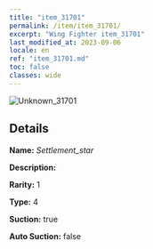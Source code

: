 ```yaml
---
title: "item_31701"
permalink: /item/item_31701/
excerpt: "Wing Fighter item_31701"
last_modified_at: 2023-09-06
locale: en
ref: "item_31701.md"
toc: false
classes: wide
---
```



 ![Unknown_31701](/images/item/Settlement_star_p.png)



## Details

 **Name:** *Settlement_star* 

 **Description:** 

 **Rarity:** 1 

 **Type:** 4 

 **Suction:** true 

 **Auto Suction:** false 


